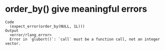 # order_by() give meaningful errors

    Code
      (expect_error(order_by(NULL, 1L)))
    Output
      <error/rlang_error>
      Error in `glubort()`: `call` must be a function call, not an integer vector.

